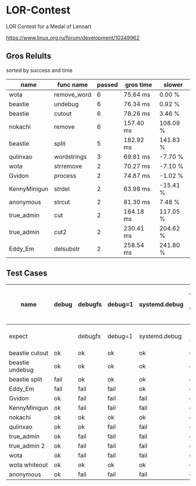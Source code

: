 LOR-Contest
===========

LOR Contest for a Medal of Lennart

https://www.linux.org.ru/forum/development/10349962

Gros Relults
----

sorted by success and time

name            | func name       | passed      | gros time   | slower
---             | ---             | ---         | ---         | ---
wota            | remove_word     |       6 |   75.64 ms |      0.00 %
beastie         | undebug         |       6 |   76.34 ms |      0.92 %
beastie         | cutout          |       6 |   78.26 ms |      3.46 %
nokachi         | remove          |       6 |  157.40 ms |    108.09 %
beastie         | split           |       5 |  182.92 ms |    141.83 %
qulinxao        | wordstrings     |       3 |   69.81 ms |     -7.70 %
wota            | strremove       |       2 |   70.27 ms |     -7.10 %
Gvidon          | process         |       2 |   74.87 ms |     -1.02 %
KennyMinigun    | strdel          |       2 |   63.98 ms |    -15.41 %
anonymous       | strcut          |       2 |   81.30 ms |      7.48 %
true_admin      | cut             |       2 |  164.18 ms |    117.05 %
true_admin      | cut2            |       2 |  230.41 ms |    204.62 %
Eddy_Em         | delsubstr       |       2 |  258.54 ms |    241.80 %

Test Cases
----------

name | debug | debugfs | debug=1 | systemd.debug | debug 123 debug 456 | debug debugfs debug debug=1 systemd.debug debug
---- | ---- | ---- | ---- | ---- | ---- | ----
expect | | debugfs | debug=1 | systemd.debug | 123 456 | debugfs debug=1 systemd.debug
beastie cutout  | ok   | ok   | ok   | ok   | ok   | ok
beastie undebug | ok   | ok   | ok   | ok   | ok   | ok
beastie split   | fail | ok   | ok   | ok   | ok   | ok
Eddy_Em         | fail | fail | fail | ok   | ok   | fail
Gvidon          | ok   | fail | fail | fail | ok   | fail
KennyMinigun    | ok   | fail | fail | fail | ok   | fail
nokachi         | ok   | ok   | ok   | ok   | ok   | ok
qulinxao        | ok   | ok   | fail | fail | ok   | fail
true_admin      | ok   | fail | fail | fail | ok   | fail
true_admin 2    | ok   | fail | fail | fail | ok   | fail
wota            | ok   | fail | fail | fail | ok   | fail
wota whiteout   | ok   | ok   | ok   | ok   | ok   | ok
anonymous       | ok   | fail | fail | fail | ok   | fail
